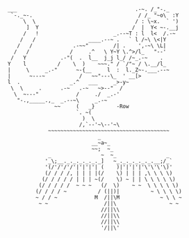      ___                                      .-~. /_"-._
      `-._~-.                                  / /_ "~o\  :Y
          \  \                                / : \~x.  ` ')
           ]  Y                              /  |  Y< ~-.__j
          /   !                        _.--~T : l  l<  /.-~
         /   /                 ____.--~ .   ` l /~\ \<|Y
        /   /             .-~~"        /| .    ',-~\ \L|
       /   /             /     .^   \ Y~Y \.^>/l_   "--'
      /   Y           .-"(  .  l__  j_j l_/ /~_.-~    .
     Y    l          /    \  )    ~~~." / `/"~ / \.__/l_
     |     \     _.-"      ~-{__     l  :  l._Z~-.___.--~
     |      ~---~           /   ~~"---\_  ' __[>
     l  .                _.^   ___     _>-y~
      \  \     .      .-~   .-~   ~>--"  /
       \  ~---"            /     ./  _.-'
        "-.,_____.,_  _.--~\     _.-~
                    ~~     (   _}       -Row
                           `. ~(
                             )  \
                            /,`--'~\--'~\
                  ~~~~~~~~~~~~~~~~~~~~~~~~~~~~~~~~~~~~~~~
                                  _
                                __~a~_
                                ~~;  ~_
                  _                ~  ~_                _
                 '_\;__._._._._._._]   ~_._._._._._.__;/_`
                 '(/'/'/'/'|'|'|'| (    )|'|'|'|'\'\'\'\)'
                 (/ / / /, | | | |(/    \) | | | ,\ \ \ \)
                (/ / / / / | | | ~(/    \) ~ | | \ \ \ \ \)
               (/ / / / /  ~ ~ ~   (/  \)    ~ ~  \ \ \ \ \)
              (/ / / / ~          / (||)|          ~ \ \ \ \)
              ~ / / ~            M  /||\M             ~ \ \ ~
               ~ ~                  /||\                 ~ ~
                                   //||\\
                                   //||\\
                                   //||\\
                                   '/||\'
